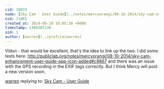 ```yaml
---
cid: 10033
node: [Sky Cam - User Guide](../notes/mercyorangi/08-16-2014/sky-cam-user-guide)
nid: 11061
created_at: 2014-08-18 18:05:30 +0000
timestamp: 1408385130
uid: 1
author: [warren](../profile/warren)
---
```


Vidun - that would be excellent, that's the idea to link up the two. I did some tests here: http://publiclab.org/notes/mercyorangi/08-10-2014/sky-cam-enhancement-user-guide-app-icon-added#c9867 and there was an issue with the GPS recording in the EXIF tags correctly. But I think Mercy will post a new version soon. 

[warren](../profile/warren) replying to: [Sky Cam - User Guide](../notes/mercyorangi/08-16-2014/sky-cam-user-guide)

